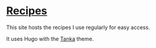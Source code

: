 # [Recipes](https://mirrorkeydev/Recipes)

This site hosts the recipes I use regularly for easy access.

It uses Hugo with the [Tanka](https://github.com/nanxstats/hugo-tanka) theme.
